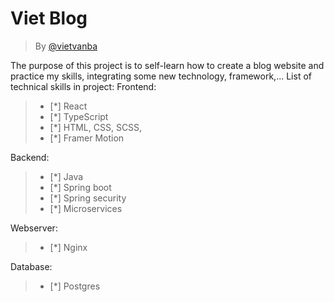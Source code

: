 # Viet Blog

> By [@vietvanba](https://www.linkedin.com/in/vietvanba/)

The purpose of this project is to self-learn how to create a blog website and practice my skills, integrating some new technology, framework,...
List of technical skills in project:
Frontend:
>- [*] React
>- [*] TypeScript
>- [*] HTML, CSS, SCSS,
>- [*] Framer Motion

Backend:
>- [*] Java
>- [*] Spring boot
>- [*] Spring security
>- [*] Microservices

Webserver:
>- [*] Nginx

Database:
>- [*] Postgres